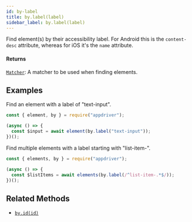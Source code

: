 ```yaml
---
id: by-label
title: by.label(label)
sidebar_label: by.label(label)
---
```


Find element(s) by their accessibility label. For Android this is the `content-desc` attribute, whereas for iOS it's the `name` attribute.

#### Returns

[`Matcher`](intro.md): A matcher to be used when finding elements.

## Examples

Find an element with a label of "text-input".

```javascript
const { element, by } = require("appdriver");

(async () => {
  const $input = await element(by.label("text-input"));
})();
```

Find multiple elements with a label starting with "list-item-".

```javascript
const { elements, by } = require("appdriver");

(async () => {
  const $listItems = await elements(by.label(/^list-item-.*$/));
})();
```

## Related Methods

- [`by.id(id)`](by-id.md)